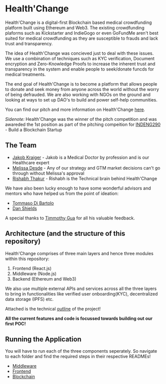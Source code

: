 # Health'Change

Health'Change is a digital-first Blockchain based medical crowdfunding platform built using Ethereum and Web3.
The existing crowdfunding plaforms such as Kickstarter and IndieGogo or even GoFundMe aren't best suited for medical crowdfunding as they are susceptible to frauds and lack trust and transparency.

The idea of Health'Change was concieved just to deal with these issues.
We use a combination of techniques such as KYC verification, Document encryption and Zero-Knowledge Proofs to increase the inherent trust and transparency in the system and enable people to seek/donate funcds for medical treatments.

The end goal of Health'Change is to become a platform that allows people to donate and seek money from anyone across the world without the worry of being defrauded. We are also working with NGOs on the ground and looking at ways to set up DAO's to build and power self-help communities.

You can find our pitch and more information on Health'Change [here](https://youtu.be/8fzt4T8l58g?t=3892).

<i>Sidenote:</i> Health'Change was the winner of the pitch competition and was awareded the 1st position as part of the pitching compeition for [INDENG290](https://scetx.github.io/build-a-blockchain-startup/) - Build a Blockchain Startup

## The Team
- [Jakob Kraiger](https://www.linkedin.com/in/jakobkraiger/) - Jakob is a Medical Doctor by profession and is our Healthcare expert
- [Melissa Desde](https://www.linkedin.com/in/melissadesde/) - Any of our strategy and GTM market decisions can't go through without Melissa's approval
- [Rishabh Thakur](https://www.linkedin.com/in/rishabhmthakur/) - Rishabh is the Technical brain behind Health'Change

We have also been lucky enough to have some wonderful advisors and mentors who have helped us from the point of ideation:
- [Tommaso Di Bartolo](https://www.linkedin.com/in/tommasodibartolo/)
- [Dan Shields](https://www.linkedin.com/in/danwshields/)

A special thanks to [Timmothy Gua](https://www.linkedin.com/in/timothy-guo-94507016a/) for all his valuable feedback.

## Architecture (and the structure of this repository)

Health'Change comprises of three main layers and hence three modules within this repository:

1. Frontend (React.js)
2. Middleware (Node.js)
3. Backend (Ethereum and Web3)

We also use multiple external APIs and services across all the three layers to bring in functionalities like verified user onboarding(KYC), decentralized data storage (IPFS) etc.

Attached is the technical [outline](https://docs.google.com/presentation/d/17XXRjMX2dbrFuFDQlHGtZL6sNJm5_E_VTPbnb6VzdhQ/edit?usp=sharing) of the project!

<strong>All the current features and code is focussed towards building out our first POC!</strong>

## Running the Application

You will have to run each of the three components seperately. So navigate to each folder and find the required steps in their respective READMEs!

- [Middleware](https://github.com/rishabhmthakur2/health-change/blob/main/middleware/README.md)
- [Frontend](https://github.com/rishabhmthakur2/health-change/blob/main/frontend/README.md)
- [Blockchain](https://github.com/rishabhmthakur2/health-change/blob/main/blockchain/README.md)

